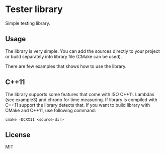
# Tester library

Simple testing library.

## Usage

The library is very simple. You can add the sources directly to your project or build separately into library file (CMake can be used).

There are few examples that shows how to use the library.

## C++11

The library supports some features that come with ISO C++11. Lambdas (see example3) and chrono for time measuring.
If library is compiled with C++11 support the library detects that. If you want to build library with CMake and C++11, use following command:

```Shell
cmake -DCXX11 <source-dir>
```

## License

MIT
